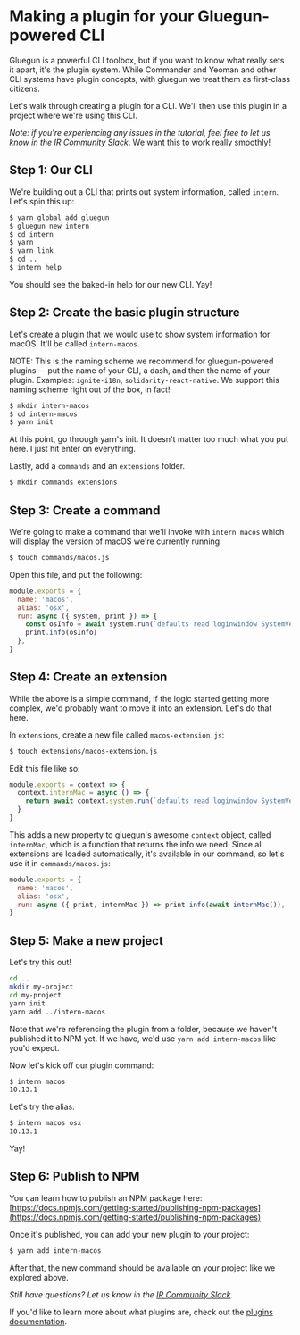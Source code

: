# Making a plugin for your Gluegun-powered CLI

Gluegun is a powerful CLI toolbox, but if you want to know what really sets it apart, it's the plugin system. While Commander and Yeoman and other CLI systems have plugin concepts, with gluegun we treat them as first-class citizens.

Let's walk through creating a plugin for a CLI. We'll then use this plugin in a project where we're using this CLI.

_Note: if you're experiencing any issues in the tutorial, feel free to let us know in the [IR Community Slack](https://community.infinite.red)_. We want this to work really smoothly!

## Step 1: Our CLI

We're building out a CLI that prints out system information, called `intern`. Let's spin this up:

```bash
$ yarn global add gluegun
$ gluegun new intern
$ cd intern
$ yarn
$ yarn link
$ cd ..
$ intern help
```

You should see the baked-in help for our new CLI. Yay!

## Step 2: Create the basic plugin structure

Let's create a plugin that we would use to show system information for macOS. It'll be called `intern-macos`.

NOTE: This is the naming scheme we recommend for gluegun-powered plugins -- put the name of your CLI, a dash, and then the name of your plugin. Examples: `ignite-i18n`, `solidarity-react-native`. We support this naming scheme right out of the box, in fact!

```bash
$ mkdir intern-macos
$ cd intern-macos
$ yarn init
```

At this point, go through yarn's init. It doesn't matter too much what you put here. I just hit enter on everything.

Lastly, add a `commands` and an `extensions` folder.

```bash
$ mkdir commands extensions
```

## Step 3: Create a command

We're going to make a command that we'll invoke with `intern macos` which will display the version of macOS we're currently running.

```bash
$ touch commands/macos.js
```

Open this file, and put the following:

```js
module.exports = {
  name: 'macos',
  alias: 'osx',
  run: async ({ system, print }) => {
    const osInfo = await system.run(`defaults read loginwindow SystemVersionStampAsString`)
    print.info(osInfo)
  },
}
```

## Step 4: Create an extension

While the above is a simple command, if the logic started getting more complex, we'd probably want to move it into an extension. Let's do that here.

In `extensions`, create a new file called `macos-extension.js`:

```bash
$ touch extensions/macos-extension.js
```

Edit this file like so:

```js
module.exports = context => {
  context.internMac = async () => {
    return await context.system.run(`defaults read loginwindow SystemVersionStampAsString`)
  }
}
```

This adds a new property to gluegun's awesome `context` object, called `internMac`, which is a function that returns the info we need. Since all extensions are loaded automatically, it's available in our command, so let's use it in `commands/macos.js`:

```js
module.exports = {
  name: 'macos',
  alias: 'osx',
  run: async ({ print, internMac }) => print.info(await internMac()),
}
```

## Step 5: Make a new project

Let's try this out!

```bash
cd ..
mkdir my-project
cd my-project
yarn init
yarn add ../intern-macos
```

Note that we're referencing the plugin from a folder, because we haven't published it to NPM yet. If we have, we'd use `yarn add intern-macos` like you'd expect.

Now let's kick off our plugin command:

```bash
$ intern macos
10.13.1
```

Let's try the alias:

```bash
$ intern macos osx
10.13.1
```

Yay!

## Step 6: Publish to NPM

You can learn how to publish an NPM package here: [https://docs.npmjs.com/getting-started/publishing-npm-packages](https://docs.npmjs.com/getting-started/publishing-npm-packages)

Once it's published, you can add your new plugin to your project:

```bash
$ yarn add intern-macos
```

After that, the new command should be available on your project like we explored above.

_Still have questions? Let us know in the [IR Community Slack](https://community.infinite.red)._

If you'd like to learn more about what plugins are, check out the [plugins documentation](./plugins.md).
